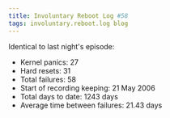 ```yaml
---
title: Involuntary Reboot Log #58
tags: involuntary.reboot.log blog
---
```


Identical to last night's episode:

-   Kernel panics: 27
-   Hard resets: 31
-   Total failures: 58
-   Start of recording keeping: 21 May 2006
-   Total days to date: 1243 days
-   Average time between failures: 21.43 days
